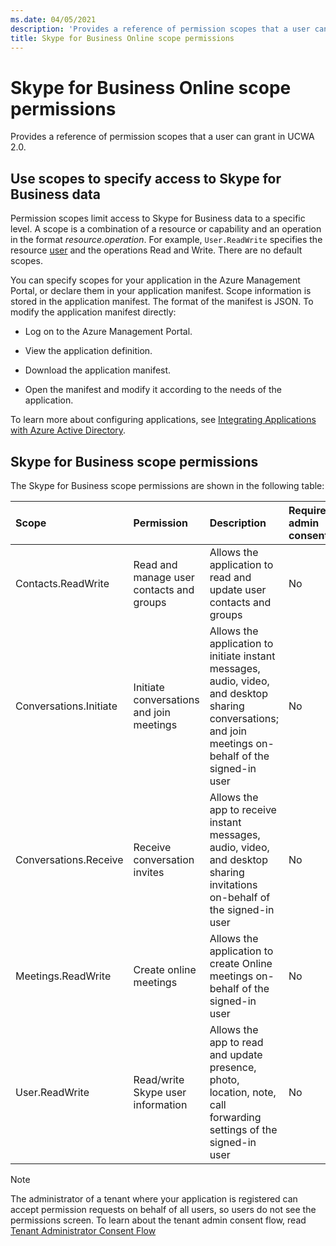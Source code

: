 ```yaml
---
ms.date: 04/05/2021
description: 'Provides a reference of permission scopes that a user can grant in UCWA 2.0.'
title: Skype for Business Online scope permissions
---
```


# Skype for Business Online scope permissions
Provides a reference of permission scopes that a user can grant in UCWA 2.0.

## Use scopes to specify access to Skype for Business data

Permission scopes limit access to Skype for Business data to a specific level. A scope is a combination of a resource or capability and an operation in the format _resource.operation_. For example, `User.ReadWrite` specifies the resource [user](user_ref.md) and the operations Read and Write. There are no default scopes.

You can specify scopes for your application in the Azure Management Portal, or declare them in your application manifest. Scope information is stored in the application manifest. The format of the manifest is JSON. To modify the application manifest directly:


- Log on to the Azure Management Portal.
 
- View the application definition.
 
- Download the application manifest.
 
- Open the manifest and modify it according to the needs of the application.
 
To learn more about configuring applications, see [Integrating Applications with Azure Active Directory](https://azure.microsoft.com/documentation/articles/active-directory-integrating-applications/).

## Skype for Business scope permissions

The Skype for Business scope permissions are shown in the following table:

|**Scope**|**Permission**|**Description**|**Requires admin consent**|
|:-----|:-----|:-----|:-----|
|Contacts.ReadWrite|Read and manage user contacts and groups|Allows the application to read and update user contacts and groups|No|
|Conversations.Initiate|Initiate conversations and join meetings|Allows the application to initiate instant messages, audio, video, and desktop sharing conversations; and join meetings on-behalf of the signed-in user|No|
|Conversations.Receive|Receive conversation invites|Allows the app to receive instant messages, audio, video, and desktop sharing invitations on-behalf of the signed-in user|No|
|Meetings.ReadWrite|Create online meetings|Allows the application to create Online meetings on-behalf of the signed-in user|No|
|User.ReadWrite|Read/write Skype user information|Allows the app to read and update presence, photo, location, note, call forwarding settings of the signed-in user|No|

> [!NOTE] 
> The administrator of a tenant where your application is registered can accept permission requests on behalf of all users, so users do not see the permissions screen. To learn about the tenant admin consent flow, read [Tenant Administrator Consent Flow](https://msdn.microsoft.com/skype/websdk/docs/developwebsdkappsforsfbonline#tenant-administrator-consent-flow)
